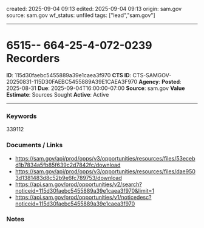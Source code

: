 created: 2025-09-04 09:13
edited: 2025-09-04 09:13
origin: sam.gov
source: sam.gov
wf_status: unfiled
tags: ["lead","sam.gov"]

---

# 6515-- 664-25-4-072-0239 Recorders

**ID**: 115d30faebc5455889a39e1caea3f970
**CTS ID**: CTS-SAMGOV-20250831-115D30FAEBC5455889A39E1CAEA3F970
**Agency**: 
**Posted**: 2025-08-31
**Due**: 2025-09-04T16:00:00-07:00
**Source**: sam.gov
**Value Estimate**: Sources Sought
**Active**: Active

---

### Keywords
339112

### Documents / Links
- <https://sam.gov/api/prod/opps/v3/opportunities/resources/files/53ecebd1b7834a5fb85f639c2d7842fc/download>
- <https://sam.gov/api/prod/opps/v3/opportunities/resources/files/dae9503d1381483d8c52b9e6fc789753/download>
- <https://api.sam.gov/prod/opportunities/v2/search?noticeid=115d30faebc5455889a39e1caea3f970&limit=1>
- <https://api.sam.gov/prod/opportunities/v1/noticedesc?noticeid=115d30faebc5455889a39e1caea3f970>

### Notes

